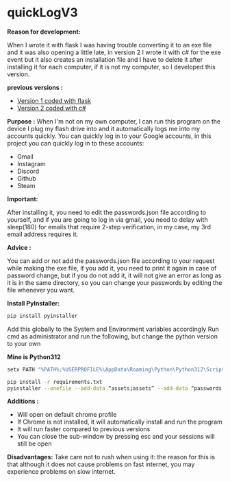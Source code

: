 # quickLogV3


**Reason for development:**

When I wrote it with flask I was having trouble converting it to an exe file and it was also opening a little late, in version 2 I wrote it with c# for the exe event but it also creates an installation file and I have to delete it after installing it for each computer, if it is not my computer, so I developed this version.


**previous versions :**
- <a href="https://github.com/f3riend/quickLogV1">Version 1 coded with flask</a>
- <a href="https://github.com/f3riend/quickLogV2"> Version 2 coded with c#</a>


**Purpose :**
When I'm not on my own computer, I can run this program on the device I plug my flash drive into and it automatically logs me into my accounts quickly.
You can quickly log in to your Google accounts, in this project you can quickly log in to these accounts:

- Gmail
- Instagram
- Discord
- Github
- Steam


**Important:**

After installing it, you need to edit the passwords.json file according to yourself, and if you are going to log in via gmail, you need to delay with sleep(180) for emails that require 2-step verification, in my case, my 3rd email address requires it.


**Advice :**

You can add or not add the passwords.json file according to your request while making the exe file, if you add it, you need to print it again in case of password change, but if you do not add it, it will not give an error as long as it is in the same directory, so you can change your passwords by editing the file whenever you want.

**Install PyInstaller:**
```bash
pip install pyinstaller
```

Add this globally to the System and Environment variables accordingly
Run cmd as administrator and run the following, but change the python version to your own

**Mine is Python312**

```bash
setx PATH "%PATH%;%USERPROFILE%\AppData\Roaming\Python\Python312\Scripts"
```


```bash
pip install -r requirements.txt
pyinstaller --onefile --add-data “assets;assets” --add-data “passwords.json;.” main.py
```


**Additions :**

- Will open on default chrome profile
- If Chrome is not installed, it will automatically install and run the program
- It will run faster compared to previous versions
- You can close the sub-window by pressing esc and your sessions will still be open

**Disadvantages:**
Take care not to rush when using it: the reason for this is that although it does not cause problems on fast internet, you may experience problems on slow internet.
